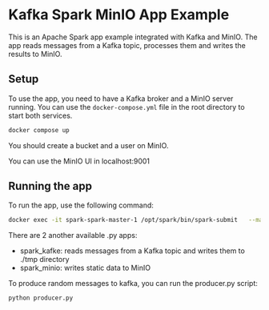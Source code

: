 # Kafka Spark MinIO App Example

This is an Apache Spark app example integrated with Kafka and MinIO. The app reads messages from a Kafka topic, processes them and writes the results to MinIO.


## Setup

To use the app, you need to have a Kafka broker and a MinIO server running. You can use the `docker-compose.yml` file in the root directory to start both services.

```bash
docker compose up
```

You should create a bucket and a user on MinIO.

You can use the MinIO UI in localhost:9001

## Running the app

To run the app, use the following command:

```bash
docker exec -it spark-spark-master-1 /opt/spark/bin/spark-submit   --master spark://spark-master:7077   --deploy-mode client   --packages org.apache.spark:spark-sql-kafka-0-10_2.12:3.0.2,org.apache.hadoop:hadoop-aws:3.2.0   --py-files /opt/spark-apps/spark_app.py   /opt/spark-apps/spark_app.py
```

There are 2 another available .py apps:
- spark_kafke: reads messages from a Kafka topic and writes them to ./tmp directory
- spark_minio: writes static data to MinIO

To produce random messages to kafka, you can run the producer.py script:

```bash
python producer.py
```
